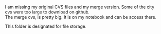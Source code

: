 I am missing my original CVS files and my merge version.
Some of the city cvs were too large to download on github.  
The merge cvs, is pretty big.  It is on my notebook and can be access there.  

This folder is designated for file storage.
